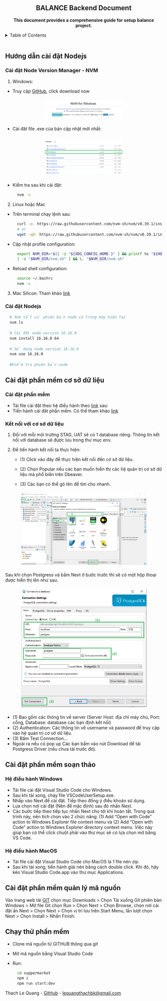 <div id="top"></div>

<!-- PROJECT LOGO -->
<br />
<div align="center">
  

<h2 align="center">BALANCE Backend Document</h2>
  <p align="center">
    <p style=""><strong>This document provides a comprehensive guide for setup balance project.</strong>
    </p>
  </p>
</div>



<!-- TABLE OF CONTENTS -->
<details>
  <summary>Table of Contents</summary>
  <ol>
    <li>
      <a href="#hướng-dẫn-cài-đặt-nodejs ">Hướng dẫn cài đặt Nodejs</a>
    </li>
    <li>
      <a href="#cài-đặt-phần-mềm-cơ-sở-dữ-liệu">Cài đặt phần mềm cơ sở dữ liệu</a>
    </li>
    <li><a href="#cài-đặt-phần-mềm-soạn-thảo">Cài đặt phần mềm soạn thảo</a></li>
    <li><a href="#cài-đặt-phần-mềm-quản-lý-mã-nguồn">Cài đặt phần mềm quản lý mã nguồn</a></li>
    <li><a href="#chạy-thử-phần-mềm">Chạy thử phần mềm</a></li>
  </ol>
</details>


<br>

## Hướng dẫn cài đặt Nodejs 

### Cài đặt  Node Version Manager - NVM

1. Windows: 
  - Truy cập [GitHub](https://github.com/coreybutler/nvm-windows#readme), click download now

  <div style="display: block; width : 50%; margin:20px auto">

  ![NVM download](pic0.png)

  </div>

  - Cài đăt file .exe của bản cập nhật mới nhất:

  <div style="display: block; width : 50%; margin:20px auto">

  ![NVM version](pic1.png)

  </div>

  - Kiểm tra sau khi cài đặt:

      ```sh
        nvm -v
      ```
2. Linux hoặc Mac
  - Trên terminal chạy lệnh sau:

    ```sh
      curl -o- https://raw.githubusercontent.com/nvm-sh/nvm/v0.39.1/install.sh | bash
      # or
      wget -qO- https://raw.githubusercontent.com/nvm-sh/nvm/v0.39.1/install.sh | bash
      ```

  - Cập nhật profile configuration:

    ```sh
      export NVM_DIR="$([ -z "${XDG_CONFIG_HOME-}" ] && printf %s "${HOME}/.nvm" || printf %s "${XDG_CONFIG_HOME}/nvm")"
      [ -s "$NVM_DIR/nvm.sh" ] && \. "$NVM_DIR/nvm.sh"
    ```
  - Reload shell configuration:

    ```sh
      source ~/.bashrc
      nvm -v
    ```
3. Mac Silicon: Tham khảo [link](https://trungquandev.com/cai-dat-nvm-nodejs-va-git-tren-macos-m1-silicon/)
  

### Cài đặt Nodejs

```sh
  # Xem tất cả phiên bản node có trong máy hiện tại
  nvm ls 

  # Cài đặt node version 16.16.0
  nvm install 16.16.0 64

  # Sử dụng node version 16.16.0
  nvm use 16.16.0

  #Kiểm tra phiên bản node
```


## Cài đặt phần mềm cơ sở dữ liệu 

### Cài đặt phần mềm
  - Tải file cài đặt theo hệ điều hành theo [link](https://dbeaver.io/download/) sau:
  - Tiền hành cài đăt phần mềm. Có thể tham khảo [link](https://blogchiasekienthuc.com/phan-mem-mien-phi/dbeaver.html)

### Kết nối với cơ sở dữ liệu
1. Đối với mỗi môi trường STAG, UAT sẽ có 1 database riêng. Thông tin kết nối với database sẽ được lưu trong thư mục env.
2. Để tiến hành kết nối ta thực hiện:

   - (1) Click vào đây để thực hiện kết nối đến cơ sở dữ liệu.

    - (2) Chọn Popular nếu các bạn muốn hiển thị các hệ quản trị cơ sở dữ liệu mà  phổ biến trên Dbeaver.

    - (3) Các bạn có thể gõ tên để tìm cho nhanh.


<div style="display: block; width : 80%; margin:20px auto">

  ![DBever](pic3.png)

</div>

  Sau khi chọn Postgress và bấm Next ở bước trước thì sẽ có một hộp thoại được hiển thị lên như sau.
 
<div style="display: block; width : 80%; margin:20px auto">

  ![DBever](pic4.PNG)

</div>
    
  - (1) Bao gồm các thông tin về server (Server Host: địa chỉ máy chủ, Port: cổng, Database: database các bạn định kết nối)
  - (2) Authentication: Các thông tin về username và password để truy cập vào hệ quản trị cơ sở dữ liệu.
  - (3) Bấm Test Connection…
  - Ngoài ra nếu có pop up Các bạn bấm vào nút Download để tải Postgress Driver (nếu chưa tải trước đó).



## Cài đặt phần mềm soạn thảo

### Hệ điều hành Windows

- Tải file cài đặt Visual Studio Code cho Windows.
- Sau khi tải xong, chạy file VSCodeUserSetup.exe.
- Nhấp vào Next để cài đặt. Tiếp theo đồng ý điều khoản sử dụng.
- Lựa chọn nơi cài đặt (Nên để mặc định) sau đó nhấn Next.
- Các bước tiếp theo tiếp tục nhấn Next cho tới khi hoàn tất. Trong quá trình này, nên tích chọn vào 2 chức năng: (1) Add “Open with Code” action to Windows Explorer file context menu và (2) Add “Open with Code” action to Windows Explorer directory context menu. Việc này giúp bạn có thể click chuột phải vào thư mục sẽ có lựa chọn mở bằng VS Code.

### Hệ điều hành MacOS

- Tải file cài đặt Visual Studio Code cho MacOS là 1 file nén zip.
- Sau khi tải xong, tiến hành giải nén bằng cách double click. Khi đó, hãy kéo Visual Studio Code.app vào thư mục Applications.
## Cài đặt phần mềm quản lý mã nguồn
Vào trang web tải [GIT](https://git-scm.com/downloads)  chọn mục Downloads > Chọn Tải xuống Git phiên bản Windows > Mở file Git chọn Run > Chọn Next > Chọn Browse, chọn nơi cài đặt ấn Next > Chọn Next > Chọn vị trí lưu trên Start Menu, lần lượt chọn Next > Chọn Install > Nhấn Finish.
## Chạy thử phần mềm

- Clone mã nguồn từ GITHUB thông qua git
- Mở mã nguồn bằng Visual Studio Code
- Run:
  
    ```sh
      cd suppermarket
      npm i
      npm run start:dev
    ```



Thach Le Quang - [GitHub](https://github.com/LEQUANGTHACHBK) - lequangthachbk@gmail.com

